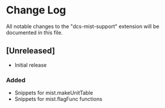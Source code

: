 # Change Log

All notable changes to the "dcs-mist-support" extension will be documented in this file.

## [Unreleased]

- Initial release

### Added

- Snippets for mist.makeUnitTable
- Snippets for mist.flagFunc functions